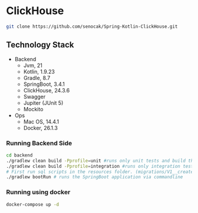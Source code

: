 # ClickHouse

```sh
git clone https://github.com/senocak/Spring-Kotlin-ClickHouse.git
```

## Technology Stack
- Backend
    - Jvm, 21
    - Kotlin, 1.9.23
    - Gradle, 8.7
    - SpringBoot, 3.4.1
    - ClickHouse, 24.3.6
    - Swagger
    - Jupiter (JUnit 5)
    - Mockito
- Ops
    - Mac OS, 14.4.1
    - Docker, 26.1.3

### Running Backend Side
```sh 
cd backend
./gradlew clean build -Pprofile=unit #runs only unit tests and build the package
./gradlew clean build -Pprofile=integration #runs only integration tests and build the package
# First run sql scripts in the resources folder. (migrations/V1__create_tables.sql)
./gradlew bootRun # runs the SpringBoot application via commandline
```

### Running using docker
```sh 
docker-compose up -d
```